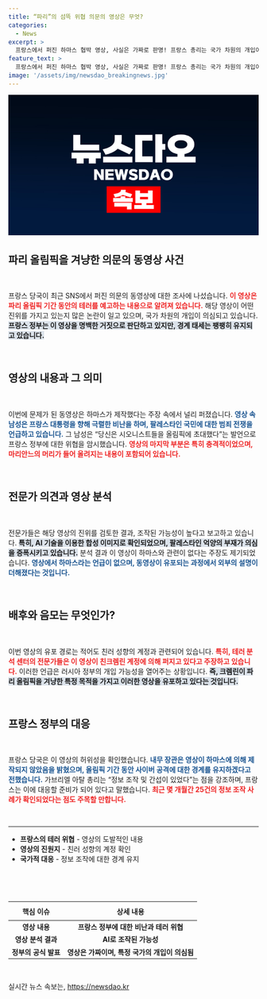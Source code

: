 ```yaml
---
title: “파리”의 섬뜩 위협 의문의 영상은 무엇?
categories:
  - News
excerpt: >
  프랑스에서 퍼진 하마스 협박 영상, 사실은 가짜로 판명! 프랑스 총리는 국가 차원의 개입이 의심된다고 밝혔고, 올림픽 기간 테러 우려가 커지고 있다. 이 영상의 진실과 배후를 추적하는 긴장감 넘치는 상황이 전개되고 있다!
feature_text: >
  프랑스에서 퍼진 하마스 협박 영상, 사실은 가짜로 판명! 프랑스 총리는 국가 차원의 개입이 의심된다고 밝혔고, 올림픽 기간 테러 우려가 커지고 있다. 이 영상의 진실과 배후를 추적하는 긴장감 넘치는 상황이 전개되고 있다!
image: '/assets/img/newsdao_breakingnews.jpg'
---
```


<p><img src="/assets/img/newsdao_breakingnews.jpg" alt="pcversion 속보" /></p>

<h2 data-ke-size="size26">파리 올림픽을 겨냥한 의문의 동영상 사건</h2>

<p data-ke-size="size16">&nbsp;</p>

<p>프랑스 당국이 최근 SNS에서 퍼진 의문의 동영상에 대한 조사에 나섰습니다. <b><span style="color: #ee2323;">이 영상은 파리 올림픽 기간 동안의 테러를 예고하는 내용으로 알려져 있습니다.</span></b> 해당 영상이 어떤 진위를 가지고 있는지 많은 논란이 일고 있으며, 국가 차원의 개입이 의심되고 있습니다. <b><span style="background-color: #21538527;">프랑스 정부는 이 영상을 명백한 거짓으로 판단하고 있지만, 경계 태세는 팽팽히 유지되고 있습니다.</span></b> </p>

<p data-ke-size="size16">&nbsp;</p>

<h2 data-ke-size="size26">영상의 내용과 그 의미</h2>

<p data-ke-size="size16">&nbsp;</p>

<p>이번에 문제가 된 동영상은 하마스가 제작했다는 주장 속에서 널리 퍼졌습니다. <b><span style="color: #1a5490;">영상 속 남성은 프랑스 대통령을 향해 극렬한 비난을 하며, 팔레스타인 국민에 대한 범죄 전쟁을 언급하고 있습니다.</span></b> 그 남성은 “당신은 시오니스트들을 올림픽에 초대했다”는 발언으로 프랑스 정부에 대한 위협을 암시했습니다. <b><span style="color: #ee2323;">영상의 마지막 부분은 특히 충격적이었으며,<br> 마리안느의 머리가 들어 올려지는 내용이 포함되어 있습니다.</span></b> </p>

<p data-ke-size="size16">&nbsp;</p>

<h2 data-ke-size="size26">전문가 의견과 영상 분석</h2>

<p data-ke-size="size16">&nbsp;</p>

<p>전문가들은 해당 영상의 진위를 검토한 결과, 조작된 가능성이 높다고 보고하고 있습니다. <b><span style="background-color: #21538527;">특히, AI 기술을 이용한 합성 이미지로 확인되었으며, 팔레스타인 억양의 부재가 의심을 증폭시키고 있습니다.</span></b> 분석 결과 이 영상이 하마스와 관련이 없다는 주장도 제기되었습니다. <b><span style="color: #1a5490;">영상에서 하마스라는 언급이 없으며, 동영상이 유포되는 과정에서 외부의 설명이 더해졌다는 것입니다.</span></b> </p>

<p data-ke-size="size16">&nbsp;</p>

<h2 data-ke-size="size26">배후와 음모는 무엇인가?</h2>

<p data-ke-size="size16">&nbsp;</p>

<p>이번 영상의 유포 경로는 적어도 친러 성향의 계정과 관련되어 있습니다. <b><span style="color: #ee2323;">특히, 테러 분석 센터의 전문가들은 이 영상이 친크렘린 계정에 의해 퍼지고 있다고 주장하고 있습니다.</span></b> 이러한 언급은 러시아 정부의 개입 가능성을 열어주는 상황입니다. <b><span style="background-color: #21538527;">즉, 크렘린이 파리 올림픽을 겨냥한 특정 목적을 가지고 이러한 영상을 유포하고 있다는 것입니다.</span></b> </p>

<p data-ke-size="size16">&nbsp;</p>

<h2 data-ke-size="size26">프랑스 정부의 대응</h2>

<p data-ke-size="size16">&nbsp;</p>

<p>프랑스 당국은 이 영상의 허위성을 확인했습니다. <b><span style="color: #1a5490;">내무 장관은 영상이 하마스에 의해 제작되지 않았음을 밝혔으며, 올림픽 기간 동안 사이버 공격에 대한 경계를 유지하겠다고 전했습니다.</span></b> 가브리엘 아탈 총리는 “정보 조작 및 간섭이 있었다”는 점을 강조하며, 프랑스는 이에 대응할 준비가 되어 있다고 말했습니다. <b><span style="color: #ee2323;">최근 몇 개월간 25건의 정보 조작 사례가 확인되었다는 점도 주목할 만합니다.</span></b> </p>

<p data-ke-size="size16">&nbsp;</p>

<hr />

<ul>
  <li><b>프랑스의 테러 위협</b> - 영상의 도발적인 내용</li>
  <li><b>영상의 진원지</b> - 친러 성향의 계정 확인</li>
  <li><b>국가적 대응</b> - 정보 조작에 대한 경계 유지</li>
</ul>

<p data-ke-size="size16">&nbsp;</p>

<p data-ke-size="size16">&nbsp;</p>

<table style="width: 100%; border-collapse: collapse;">
  <thead>
    <tr>
      <th style="text-align: center; height: 30px;"><b>핵심 이슈</b></th>
      <th style="text-align: center; height: 30px;"><b>상세 내용</b></th>
    </tr>
  </thead>
  <tbody>
    <tr>
      <td style="text-align: center; height: 17px;"><b>영상 내용</b></td>
      <td style="text-align: center; height: 17px;"><b>프랑스 정부에 대한 비난과 테러 위협</b></td>
    </tr>
    <tr>
      <td style="text-align: center; height: 17px;"><b>영상 분석 결과</b></td>
      <td style="text-align: center; height: 17px;"><b>AI로 조작된 가능성</b></td>
    </tr>
    <tr>
      <td style="text-align: center; height: 17px;"><b>정부의 공식 발표</b></td>
      <td style="text-align: center; height: 17px;"><b>영상은 가짜이며, 특정 국가의 개입이 의심됨</b></td>
    </tr>
  </tbody>
</table>

<p data-ke-size="size16">&nbsp;</p>
실시간 뉴스 속보는, <a href="https://newsdao.kr" rel="dofollow">https://newsdao.kr</a>


